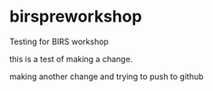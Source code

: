 # birspreworkshop

Testing for BIRS workshop

this is a test of making a change.

making another change and trying to push to github